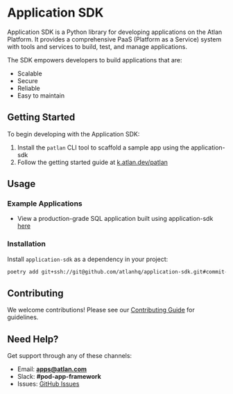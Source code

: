 # Application SDK

Application SDK is a Python library for developing applications on the Atlan Platform. It provides a comprehensive PaaS (Platform as a Service) system with tools and services to build, test, and manage applications.

The SDK empowers developers to build applications that are:

- Scalable
- Secure
- Reliable
- Easy to maintain

## Getting Started

To begin developing with the Application SDK:

1. Install the `patlan` CLI tool to scaffold a sample app using the application-sdk
2. Follow the getting started guide at [k.atlan.dev/patlan](https://k.atlan.dev/patlan)

## Usage

### Example Applications

- View a production-grade SQL application built using application-sdk [here](https://github.com/atlanhq/atlan-postgres-app)

### Installation

Install `application-sdk` as a dependency in your project:

```bash
poetry add git+ssh://git@github.com/atlanhq/application-sdk.git#commit-hash
```

## Contributing

We welcome contributions! Please see our [Contributing Guide](https://github.com/atlanhq/application-sdk/blob/main/CONTRIBUTING.md) for guidelines.

## Need Help?

Get support through any of these channels:

- Email: **apps@atlan.com**
- Slack: **#pod-app-framework**
- Issues: [GitHub Issues](https://github.com/atlanhq/application-sdk/issues)
